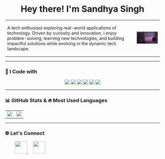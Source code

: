 <h1 align="center">Hey there! I'm Sandhya Singh</h1>

<table>
  <tr>
    <td>
      <p>
        A tech enthusiast exploring real-world applications of technology. Driven by curiosity and innovation, I enjoy problem-solving, learning new technologies, and building impactful solutions while evolving in the dynamic tech landscape.   
      </p>
    </td>
    <td>
      <img src="https://raw.githubusercontent.com/sandhyaasingh/sandhyaasingh/main/Giffy.gif" width="310">
    </td>
  </tr>
</table>  

---

### 🚀 I Code with  

<p align="center">

  <!-- Programming Languages -->
  <img src="https://skillicons.dev/icons?i=c,cpp,java,python" />

  <!-- Frontend & Backend Development -->
  <img src="https://skillicons.dev/icons?i=html,css,react,nodejs,flask" />

  <!-- AI/ML -->
  <img src="https://skillicons.dev/icons?i=pytorch,tensorflow" />

  <!-- Databases -->
  <img src="https://skillicons.dev/icons?i=mongodb,postgres" />

  <!-- DevOps & Cloud -->
  <img src="https://skillicons.dev/icons?i=docker,aws,gcp" />

  <!-- Tools -->
  <img src="https://skillicons.dev/icons?i=git,github,eclipse,vscode" />

</p>

---

### 📊 GitHub Stats & 🔥 Most Used Languages  

<table align="center">
  <tr>
    <td>
      <img src="https://github-readme-stats.vercel.app/api?username=sandhyaasingh&show_icons=true&theme=tokyonight&count_private=true" />
    </td>
    <td>
      <img src="https://github-readme-stats.vercel.app/api/top-langs/?username=sandhyaasingh&layout=compact&theme=tokyonight" />
    </td>
  </tr>
</table>

---

### 🌐 Let's Connect  

<p align="left">
  &nbsp; &nbsp; &nbsp; &nbsp;
  <a href="https://www.linkedin.com/in/sandhyasinghm/" target="_blank" style="outline: none;">
    <img src="https://skillicons.dev/icons?i=linkedin" width="40" height="40"/>
  </a>
  &nbsp; &nbsp;
  <a href="mailto:sandhyasingh17073@gmail.com" style="outline: none;">
    <img src="https://upload.wikimedia.org/wikipedia/commons/7/7e/Gmail_icon_%282020%29.svg" width="40" height="40"/>
  </a>
</p>
